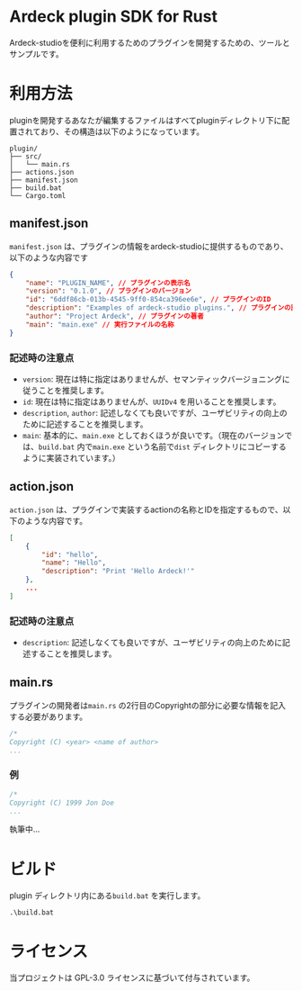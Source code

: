 # Ardeck plugin SDK for Rust
Ardeck-studioを便利に利用するためのプラグインを開発するための、ツールとサンプルです。

# 利用方法
pluginを開発するあなたが編集するファイルはすべてpluginディレクトリ下に配置されており、その構造は以下のようになっています。
```
plugin/
├── src/
│   └── main.rs
├── actions.json
├── manifest.json
├── build.bat
└── Cargo.toml
```

## manifest.json
`manifest.json` は、プラグインの情報をardeck-studioに提供するものであり、以下のような内容です
```json
{
    "name": "PLUGIN_NAME", // プラグインの表示名
    "version": "0.1.0", // プラグインのバージョン
    "id": "6ddf86cb-013b-4545-9ff0-854ca396ee6e", // プラグインのID
    "description": "Examples of ardeck-studio plugins.", // プラグインの説明
    "author": "Project Ardeck", // プラグインの著者
    "main": "main.exe" // 実行ファイルの名称
}
```
### 記述時の注意点
- `version`: 現在は特に指定はありませんが、セマンティックバージョニングに従うことを推奨します。
- `id`: 現在は特に指定はありませんが、`UUIDv4` を用いることを推奨します。
- `description`, `author`: 記述しなくても良いですが、ユーザビリティの向上のために記述することを推奨します。
- `main`: 基本的に、`main.exe` としておくほうが良いです。（現在のバージョンでは、`build.bat` 内で`main.exe` という名前で`dist` ディレクトリにコピーするように実装されています。）

## action.json
`action.json` は、プラグインで実装するactionの名称とIDを指定するもので、以下のような内容です。
```json
[
    {
        "id": "hello",
        "name": "Hello",
        "description": "Print 'Hello Ardeck!'"
    },
    ...
]
```
### 記述時の注意点
- `description`: 記述しなくても良いですが、ユーザビリティの向上のために記述することを推奨します。

## main.rs
プラグインの開発者は`main.rs` の2行目のCopyrightの部分に必要な情報を記入する必要があります。
```rust main.rs
/*
Copyright (C) <year> <name of author>
...
```
### 例
```rust
/*
Copyright (C) 1999 Jon Doe
...
```
執筆中...

# ビルド
plugin ディレクトリ内にある`build.bat` を実行します。
```shell
.\build.bat
```

# ライセンス
当プロジェクトは GPL-3.0 ライセンスに基づいて付与されています。
